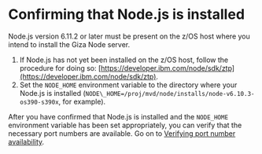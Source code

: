 # Confirming that Node.js is installed

Node.js version 6.11.2 or later must be present on the z/OS host where you intend to install the Giza Node server.

1.   If Node.js has not yet been installed on the z/OS host, follow the procedure for doing so: [https://developer.ibm.com/node/sdk/ztp](https://developer.ibm.com/node/sdk/ztp). 
2.   Set the `NODE_HOME` environment variable to the directory where your Node.js is installed \(`NODE\_HOME=/proj/mvd/node/installs/node-v6.10.3-os390-s390x`, for example\). 

After you have confirmed that Node.js is installed and the `NODE_HOME` environment variable has been set appropriately, you can verify that the necessary port numbers are available. Go on to [Verifying port number availability](mvd-instverifyportnumavailable.md).
